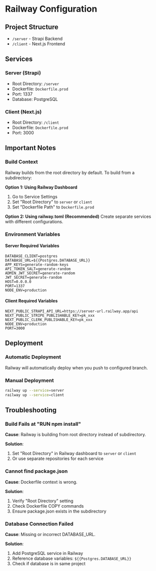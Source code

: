 # Railway Configuration

## Project Structure
- `/server` - Strapi Backend
- `/client` - Next.js Frontend

## Services

### Server (Strapi)
- Root Directory: `/server`
- Dockerfile: `Dockerfile.prod`
- Port: 1337
- Database: PostgreSQL

### Client (Next.js)
- Root Directory: `/client`  
- Dockerfile: `Dockerfile.prod`
- Port: 3000

## Important Notes

### Build Context
Railway builds from the root directory by default. To build from a subdirectory:

**Option 1: Using Railway Dashboard**
1. Go to Service Settings
2. Set "Root Directory" to `server` or `client`
3. Set "Dockerfile Path" to `Dockerfile.prod`

**Option 2: Using railway.toml (Recommended)**
Create separate services with different configurations.

### Environment Variables

#### Server Required Variables
```
DATABASE_CLIENT=postgres
DATABASE_URL=${{Postgres.DATABASE_URL}}
APP_KEYS=generate-random-keys
API_TOKEN_SALT=generate-random
ADMIN_JWT_SECRET=generate-random
JWT_SECRET=generate-random
HOST=0.0.0.0
PORT=1337
NODE_ENV=production
```

#### Client Required Variables
```
NEXT_PUBLIC_STRAPI_API_URL=https://server-url.railway.app/api
NEXT_PUBLIC_STRIPE_PUBLISHABLE_KEY=pk_xxx
NEXT_PUBLIC_CLERK_PUBLISHABLE_KEY=pk_xxx
NODE_ENV=production
PORT=3000
```

## Deployment

### Automatic Deployment
Railway will automatically deploy when you push to configured branch.

### Manual Deployment
```bash
railway up --service=server
railway up --service=client
```

## Troubleshooting

### Build Fails at "RUN npm install"
**Cause**: Railway is building from root directory instead of subdirectory.

**Solution**: 
1. Set "Root Directory" in Railway dashboard to `server` or `client`
2. Or use separate repositories for each service

### Cannot find package.json
**Cause**: Dockerfile context is wrong.

**Solution**:
1. Verify "Root Directory" setting
2. Check Dockerfile COPY commands
3. Ensure package.json exists in the subdirectory

### Database Connection Failed
**Cause**: Missing or incorrect DATABASE_URL.

**Solution**:
1. Add PostgreSQL service in Railway
2. Reference database variables: `${{Postgres.DATABASE_URL}}`
3. Check if database is in same project
